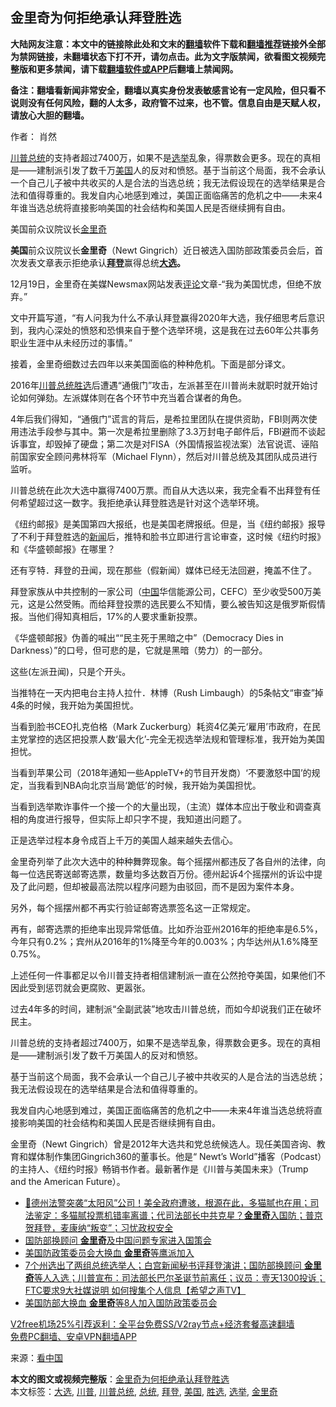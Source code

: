  <h2>金里奇为何拒绝承认拜登胜选</h2> <p class="notice"><b>大陆网友注意：本文中的链接除此处和文末的<a href="https://github.com/bannedbook/fanqiang" >翻墙</a>软件下载和<a href="https://github.com/killgcd/justmysocks/blob/master/README.md">翻墙推荐</a>链接外全部为禁网链接，未翻墙状态下打不开，请勿点击。此为文字版禁闻，欲看图文视频完整版和更多禁闻，请下载<a href="https://github.com/bannedbook/fanqiang">翻墙软件或APP</a>后翻墙上禁闻网。</p><p>备注：翻墙看新闻非常安全，翻墙以真实身份发表敏感言论有一定风险，但只看不说则没有任何风险，翻的人太多，政府管不过来，也不管。信息自由是天赋人权，请放心大胆的翻墙。</b></p>  <div class="entry"> <p>作者： 肖然</p> <p id="summary"><a href="https://www.bannedbook.org/bnews/tag/%e5%b7%9d%e6%99%ae/" class="st_tag internal_tag" rel="tag" title="标签 川普 下的日志">川普</a><a href="https://www.bannedbook.org/bnews/tag/%e6%80%bb%e7%bb%9f/" class="st_tag internal_tag" rel="tag" title="标签 总统 下的日志">总统</a>的支持者超过7400万，如果不是<a href="https://www.bannedbook.org/bnews/tag/%e9%80%89%e4%b8%be/" class="st_tag internal_tag" rel="tag" title="标签 选举 下的日志">选举</a>乱象，得票数会更多。现在的真相是——建制派引发了数千万<a href="https://www.bannedbook.org/bnews/tag/%e7%be%8e%e5%9b%bd/" class="st_tag internal_tag" rel="tag" title="标签 美国 下的日志">美国</a>人的反对和愤怒。基于当前这个局面，我不会承认一个自己儿子被中共收买的人是合法的当选总统；我无法假设现在的选举结果是合法和值得尊重的。我发自内心地感到难过，美国正面临痛苦的危机之中——未来4年谁当选总统将直接影响美国的社会结构和美国人民是否继续拥有自由。</p> <p id="conimg">美国前众议院议长<a href="https://www.bannedbook.org/bnews/tag/%e9%87%91%e9%87%8c%e5%a5%87/" class="st_tag internal_tag" rel="tag" title="标签 金里奇 下的日志">金里奇</a></p> <p><strong>美国</strong>前众议院议长<strong>金里奇</strong>（Newt Gingrich）近日被选入国防部政策委员会后，首次发表文章表示拒绝承认<strong><a href="https://www.bannedbook.org/bnews/tag/%e6%8b%9c%e7%99%bb/" class="st_tag internal_tag" rel="tag" title="标签 拜登 下的日志">拜登</a></strong>赢得总统<strong><a href="https://www.bannedbook.org/bnews/tag/%e5%a4%a7%e9%80%89/" class="st_tag internal_tag" rel="tag" title="标签 大选 下的日志">大选</a>。</strong></p> <p>12月19日，金里奇在美媒Newsmax网站发表<span class='wp_keywordlink_affiliate'><a href="https://www.bannedbook.org/bnews/comments/" title="新闻评论" target="_blank">评论</a></span>文章-“我为美国忧虑，但绝不放弃。”</p> <p>文中开篇写道，“有人问我为什么不承认拜登赢得2020年大选，我仔细思考后意识到，我内心深处的愤怒和恐惧来自于整个选举环境，这是我在过去60年公共事务职业生涯中从未经历过的事情。”</p> <p>接着，金里奇细数过去四年以来美国面临的种种危机。下面是部分译文。</p>  <p>2016年<a href="https://www.bannedbook.org/bnews/tag/%E5%B7%9D%E6%99%AE%E6%80%BB%E7%BB%9F/" class="st_tag internal_tag" rel="tag" title="标签 川普总统 下的日志">川普总统</a><a href="https://www.bannedbook.org/bnews/tag/%E8%83%9C%E9%80%89/" class="st_tag internal_tag" rel="tag" title="标签 胜选 下的日志">胜选</a>后遭遇“通俄门”攻击，左派甚至在川普尚未就职时就开始讨论如何弹劾。左派媒体则在各个环节中充当着合谋者的角色。</p> <p>4年后我们得知，“通俄门”谎言的背后，是希拉里团队在提供资助，FBI则两次使用违法手段参与其中。第一次是希拉里删除了3.3万封电子邮件后，FBI避而不谈起诉事宜，却毁掉了硬盘；第二次是对FISA（外国情报监视法案）法官说谎、诬陷前国家安全顾问弗林将军（Michael Flynn），然后对川普总统及其团队成员进行监听。</p> <p>川普总统在此次大选中赢得7400万票。而自从大选以来，我完全看不出拜登有任何希望超过这一数字。我拒绝承认拜登胜选是针对这个选举环境。</p> <p>《纽约邮报》是美国第四大报纸，也是美国老牌报纸。但是，当《纽约邮报》报导了不利于拜登胜选的<span class='wp_keywordlink_affiliate'><a href="https://www.bannedbook.org/" title="新闻">新闻</a></span>后，推特和脸书立即进行言论审查，这时候《纽约时报》和《华盛顿邮报》在哪里？</p> <p>还有亨特．拜登的丑闻，现在那些（假新闻）媒体已经无法回避，掩盖不住了。</p> <p>拜登家族从中共控制的一家公司（<span class='wp_keywordlink_affiliate'><a href="https://www.bannedbook.org/" title="中国" target="_blank">中国</a></span>华信能源公司，CEFC）至少收受500万美元，这是公然受贿。而给拜登投票的选民要么不知情，要么被告知这是俄罗斯假情报。当他们得知真相后，17%的人要求重新投票。</p> <p>《华盛顿邮报》伪善的喊出““民主死于黑暗之中”（Democracy Dies in Darkness）”的口号，但可悲的是，它就是黑暗（势力）的一部分。</p>  <p>这些(左派丑闻)，只是个开头。</p> <p>当推特在一天内把电台主持人拉什．林博（Rush Limbaugh）的5条帖文“审查”掉4条的时候，我开始为美国担忧。</p> <p>当看到脸书CEO扎克伯格（Mark Zuckerburg）耗资4亿美元‘雇用’市政府，在民主党掌控的选区把投票人数‘最大化’-完全无视选举法规和管理标准，我开始为美国担忧。</p> <p>当看到苹果公司（2018年通知一些AppleTV+的节目开发商）‘不要激怒中国’的规定，当我看到NBA向北京当局‘跪低’的时候，我开始为美国担忧。</p> <p>当看到选举欺诈事件一个接一个的大量出现，（主流）媒体本应出于敬业和调查真相的角度进行报导，但实际上却只字不提，我知道出问题了。</p> <p>正是选举过程本身令成百上千万的美国人越来越失去信心。</p> <p>金里奇列举了此次大选中的种种舞弊现象。每个摇摆州都违反了各自州的法律，向每一位选民寄送邮寄选票，数量均多达数百万份。德州起诉4个摇摆州的诉讼中提及了此问题，但却被最高法院以程序问题为由驳回，而不是因为案件本身。</p>  <p>另外，每个摇摆州都不再实行验证邮寄选票签名这一正常规定。</p> <p>再有，邮寄选票的拒绝率出现异常低值。比如乔治亚州2016年的拒绝率是6.5%，今年只有0.2%；宾州从2016年的1%降至今年的0.003%；内华达州从1.6%降至0.75%。</p> <p>上述任何一件事都足以令川普支持者相信建制派一直在公然抢夺美国，如果他们不因此受到惩罚就会更腐败、更嚣张。</p> <p>过去4年多的时间，建制派“全副武装”地攻击川普总统，而如今却说我们正在破坏民主。</p> <p>川普总统的支持者超过7400万，如果不是选举乱象，得票数会更多。现在的真相是——建制派引发了数千万美国人的反对和愤怒。</p> <p>基于当前这个局面，我不会承认一个自己儿子被中共收买的人是合法的当选总统；我无法假设现在的选举结果是合法和值得尊重的。</p> <p>我发自内心地感到难过，美国正面临痛苦的危机之中——未来4年谁当选总统将直接影响美国的社会结构和美国人民是否继续拥有自由。</p>  <p>金里奇（Newt Gingrich）曾是2012年大选共和党总统候选人。现任美国咨询、教育和媒体制作集团Gingrich360的董事长。他是“ Newt’s World”播客（Podcast）的主持人、《纽约时报》畅销书作者。最新著作是《川普与美国未来》（Trump and the American Future）。</p> <ul class='op-related-articles' title='相关阅读'> <li><a href='https://www.bannedbook.org/bnews/bannedvideo/20201216/1448739.html' target='_blank'>🎯德州法警突袭“太阳风”公司！美全政府遭骇，根源在此，多猫腻也在用；司法鉴定：多猫腻投票机错率离谱；代司法部长中共克星？<b>金里奇</b>入国防；普京贺拜登，麦康纳“叛变”；习忧政权安全</a></li> <li><a href='https://www.bannedbook.org/bnews/cbnews/20201216/1448433.html' target='_blank'>国防部换顾问 <b>金里奇</b>及中国问题专家进入国策会</a></li> <li><a href='https://www.bannedbook.org/bnews/bannedvideo/20201216/1448389.html' target='_blank'>美国防政策委员会大换血 <b>金里奇</b>等鹰派加入</a></li> <li><a href='https://www.bannedbook.org/bnews/cbnews/20201215/1448301.html' target='_blank'>7个州选出了两组总统选举人；白宫新闻秘书评拜登演讲；国防部换顾问 <b>金里奇</b>等人入选；川普宣布：司法部长巴尔圣诞节前离任；议员：壹天1300投诉；FTC要求9大社媒说明 如何搜集个人信息【希望之声TV】</a></li> <li><a href='https://www.bannedbook.org/bnews/comments/20201215/1448087.html' target='_blank'>美国防部大换血 <b>金里奇</b>等8人加入国防政策委员会</a></li> </ul> <p class="texttj"> <a href="https://github.com/bannedbook/fanqiang/wiki/V2ray%E6%9C%BA%E5%9C%BA" target="_blank">V2free机场25%引荐返利：全平台免费SS/V2ray节点+经济套餐高速翻墙</a><br/> <a href="https://github.com/bannedbook/fanqiang/wiki/%E7%A6%81%E9%97%BB%E7%BD%91%E5%AE%89%E5%8D%93%E7%BF%BB%E5%A2%99%E6%96%B0%E9%97%BBAPP" target="_blank">免费PC翻墙、安卓VPN翻墙APP</a></p><p> 来源：<span class='wp_keywordlink_affiliate'><a href="https://www.secretchina.com/" title="看中国" target="_blank">看中国</a></span> </p><a name='sharetosocial'></a>       <div><b>本文的图文或视频完整版</b>：<a href='https://www.bannedbook.org/bnews/comments/20201222/1452658.html'>金里奇为何拒绝承认拜登胜选</a></div>  </div><!--END ENTRY--> <div class="postfooter"> <div>本文标签：<a href="https://www.bannedbook.org/bnews/tag/%e5%a4%a7%e9%80%89/" rel="tag">大选</a>, <a href="https://www.bannedbook.org/bnews/tag/%e5%b7%9d%e6%99%ae/" rel="tag">川普</a>, <a href="https://www.bannedbook.org/bnews/tag/%E5%B7%9D%E6%99%AE%E6%80%BB%E7%BB%9F/" rel="tag">川普总统</a>, <a href="https://www.bannedbook.org/bnews/tag/%e6%80%bb%e7%bb%9f/" rel="tag">总统</a>, <a href="https://www.bannedbook.org/bnews/tag/%e6%8b%9c%e7%99%bb/" rel="tag">拜登</a>, <a href="https://www.bannedbook.org/bnews/tag/%e7%be%8e%e5%9b%bd/" rel="tag">美国</a>, <a href="https://www.bannedbook.org/bnews/tag/%E8%83%9C%E9%80%89/" rel="tag">胜选</a>, <a href="https://www.bannedbook.org/bnews/tag/%e9%80%89%e4%b8%be/" rel="tag">选举</a>, <a href="https://www.bannedbook.org/bnews/tag/%e9%87%91%e9%87%8c%e5%a5%87/" rel="tag">金里奇</a></div>  </div><!--END POSTFOOTER--> 